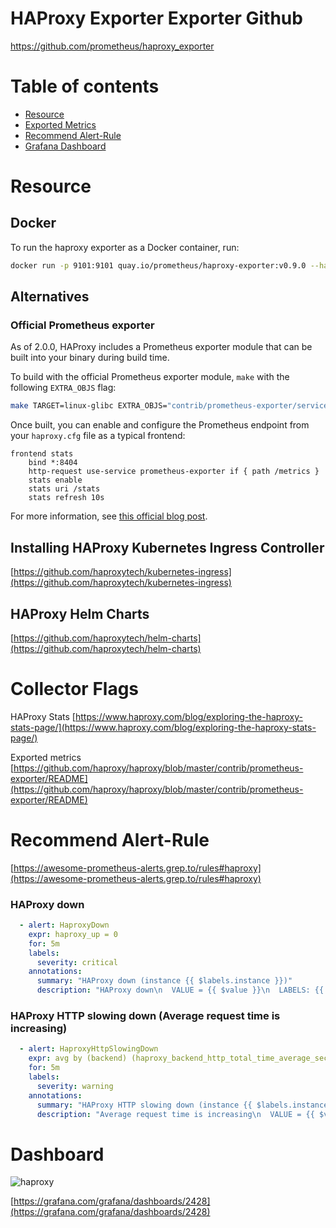 # HAProxy Exporter Exporter Github
https://github.com/prometheus/haproxy_exporter

# Table of contents
- [Resource](https://github.com/NexClipper/exporterhub.io/blob/master/lists/consul/README.md#resource)
- [Exported Metrics](https://github.com/NexClipper/exporterhub.io/blob/master/lists/consul/README.md#exported-metrics)
- [Recommend Alert-Rule](https://github.com/NexClipper/exporterhub.io/blob/master/lists/consul/README.md#recommend-alert-rule)
- [Grafana Dashboard](https://github.com/NexClipper/exporterhub.io/blob/master/lists/consul/README.md#dashboard)


# Resource

## Docker

To run the haproxy exporter as a Docker container, run:

```bash
docker run -p 9101:9101 quay.io/prometheus/haproxy-exporter:v0.9.0 --haproxy.scrape-uri="http://user:pass@haproxy.example.com/haproxy?stats;csv"
```

[hub]: https://hub.docker.com/r/prom/haproxy-exporter/
[quay]: https://quay.io/repository/prometheus/haproxy-exporter

## Alternatives

### Official Prometheus exporter

As of 2.0.0, HAProxy includes a Prometheus exporter module that can be built into your binary during build time.

To build with the official Prometheus exporter module, `make` with the following `EXTRA_OBJS` flag:

```bash
make TARGET=linux-glibc EXTRA_OBJS="contrib/prometheus-exporter/service-prometheus.o"
```

Once built, you can enable and configure the Prometheus endpoint from your `haproxy.cfg` file as a typical frontend:

```haproxy
frontend stats
    bind *:8404
    http-request use-service prometheus-exporter if { path /metrics }
    stats enable
    stats uri /stats
    stats refresh 10s
```

For more information, see [this official blog post](https://www.haproxy.com/blog/haproxy-exposes-a-prometheus-metrics-endpoint/).

## Installing HAProxy Kubernetes Ingress Controller
[https://github.com/haproxytech/kubernetes-ingress](https://github.com/haproxytech/kubernetes-ingress)

## HAProxy Helm Charts
[https://github.com/haproxytech/helm-charts](https://github.com/haproxytech/helm-charts)

# Collector Flags

HAProxy Stats
[https://www.haproxy.com/blog/exploring-the-haproxy-stats-page/](https://www.haproxy.com/blog/exploring-the-haproxy-stats-page/)

Exported metrics
[https://github.com/haproxy/haproxy/blob/master/contrib/prometheus-exporter/README](https://github.com/haproxy/haproxy/blob/master/contrib/prometheus-exporter/README)

# Recommend Alert-Rule

[https://awesome-prometheus-alerts.grep.to/rules#haproxy](https://awesome-prometheus-alerts.grep.to/rules#haproxy)

### HAProxy down
```yaml
  - alert: HaproxyDown
    expr: haproxy_up = 0
    for: 5m
    labels:
      severity: critical
    annotations:
      summary: "HAProxy down (instance {{ $labels.instance }})"
      description: "HAProxy down\n  VALUE = {{ $value }}\n  LABELS: {{ $labels }}"
```

### HAProxy HTTP slowing down (Average request time is increasing)
```yaml
  - alert: HaproxyHttpSlowingDown
    expr: avg by (backend) (haproxy_backend_http_total_time_average_seconds) > 2
    for: 5m
    labels:
      severity: warning
    annotations:
      summary: "HAProxy HTTP slowing down (instance {{ $labels.instance }})"
      description: "Average request time is increasing\n  VALUE = {{ $value }}\n  LABELS: {{ $labels }}"
```

# Dashboard

![haproxy](https://grafana.com/api/dashboards/12693/images/8600/image)

[https://grafana.com/grafana/dashboards/2428](https://grafana.com/grafana/dashboards/2428)